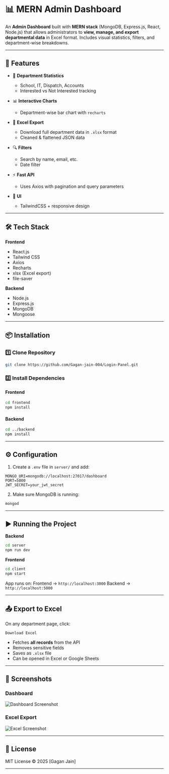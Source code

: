 # 📊 MERN Admin Dashboard

An **Admin Dashboard** built with **MERN stack** (MongoDB, Express.js, React, Node.js) that allows administrators to **view, manage, and export departmental data** in Excel format.
Includes visual statistics, filters, and department-wise breakdowns.

---

## 🚀 Features

* 📌 **Department Statistics**

  * School, IT, Dispatch, Accounts
  * Interested vs Not Interested tracking
* 📊 **Interactive Charts**

  * Department-wise bar chart with `recharts`
* 📂 **Excel Export**

  * Download full department data in `.xlsx` format
  * Cleaned & flattened JSON data
* 🔍 **Filters**

  * Search by name, email, etc.
  * Date filter
* ⚡ **Fast API**

  * Uses Axios with pagination and query parameters
* 🎨 **UI**

  * TailwindCSS + responsive design

---

## 🛠️ Tech Stack

**Frontend**

* React.js
* Tailwind CSS
* Axios
* Recharts
* xlsx (Excel export)
* file-saver

**Backend**

* Node.js
* Express.js
* MongoDB
* Mongoose

---

## 📦 Installation

### 1️⃣ Clone Repository

```bash
git clone https://github.com/Gagan-jain-004/Login-Panel.git

```

### 2️⃣ Install Dependencies

#### Frontend

```bash
cd frontend
npm install
```

#### Backend

```bash
cd ../backend
npm install
```

---

## ⚙️ Configuration

1. Create a `.env` file in `server/` and add:

```env
MONGO_URI=mongodb://localhost:27017/dashboard
PORT=5000
JWT_SECRET=your_jwt_secret
```

2. Make sure MongoDB is running:

```bash
mongod
```

---

## ▶️ Running the Project

**Backend**

```bash
cd server
npm run dev
```

**Frontend**

```bash
cd client
npm start
```

App runs on:
Frontend → `http://localhost:3000`
Backend → `http://localhost:5000`

---

## 📤 Export to Excel

On any department page, click:

```
Download Excel
```

* Fetches **all records** from the API
* Removes sensitive fields
* Saves as `.xlsx` file
* Can be opened in Excel or Google Sheets

---

## 📸 Screenshots

### Dashboard

![Dashboard Screenshot](docs/dashboard.png)

### Excel Export

![Excel Screenshot](docs/excel.png)

---

## 📜 License

MIT License © 2025 \[Gagan Jain]

---